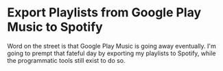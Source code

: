 # Export Playlists from Google Play Music to Spotify

Word on the street is that Google Play Music is going away eventually. I'm going to prempt that fateful day by exporting my playlists to Spotify, while the programmatic tools still exist to do so.
